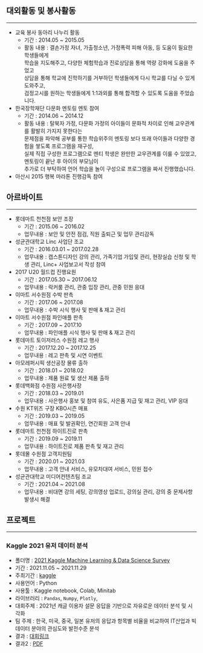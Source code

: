 ## 대외활동 및 봉사활동
<hr>

- 교육 봉사 동아리 나누리 활동
  + 기간 : 2014.05 ~ 2015.05
  + 활동 내용 : 결손가정 자녀, 가출청소년, 가정폭력 피해 아동, 등 도움이 필요한 학생들에게<br>학습을 지도해주고, 다양한 체험학습과 진로상담을 통해 역량 강화에 도움을 주었고<br>
  상담을 통해 학교에 진학하기를 거부하던 학생들에게 다시 학교를 다닐 수 있게 도와주고,<br> 검정고시를 원하는 학생들에게 1:1과외를 통해 합격할 수 있도록 도움을 주었습니다.
- 한국장학재단 다문화 멘토링 멘토 참여
  + 기간 : 2014.06 ~ 2014.12
  + 활동 내용 : 탈북자 가정, 다문화 가정의 아이들이 문화적 차이로 인해 교우관계를 활발히 가지지 못한다는<br>문제점을 파악해 공부를 통한 학습위주의 멘토링 보다 또래 아이들과 다양한 경험을 쌓도록 프로그램을 재구성,<br>
  실제 직접 구성한 프로그램으로 멘티 학생은 완만한 교우관계를 이룰 수 있었고, 멘토링이 끝난 후 아이의 부모님이 <br> 추가로 더 부탁하여 언어 학습을 놀이 구성으로 프로그램을 짜서 진행했습니다.
- 아산시 2015 행복 마라톤 진행감독 참여

## 아르바이트
<hr>

- 롯데마트 천천점 보안 조장
  + 기간 : 2015.06 ~ 2016.02
  + 업무내용 : 보안 및 안전 점검, 직원 출퇴근 및 업무 관리감독
- 성균관대학교 Linc 사업단 조교
  + 기간 : 2016.03.01 ~ 2017.02.28
  + 업무내용 : 캡스톤디자인 강의 관리, 가족기업 가입및 관리, 현장실습 신청 및 학생 관리, Linc+ 사업보고서 작성 참여
- 2017 U20 월드컵 진행요원
  + 기간 : 2017.05.30 ~ 2017.06.12
  + 업무내용 : 락커룸 관리, 관중 입장 관리, 관중 민원 응대
- 이마트 서수원점 수박 판촉
  + 기간 : 2017.06 ~ 2017.08
  + 업무내용 : 수박 시식 행사 및 판매 & 재고 관리
- 이마트 서수원점 파인애플 판촉
  + 기간 : 2017.09 ~ 2017.10
  + 업무내용 : 파인애플 시식 행사 및 판매 & 재고 관리
- 롯데마트 토이저러스 수원점 레고 행사
  + 기간 : 2017.12.20 ~ 2017.12.25
  + 업무내용 : 레고 판촉 및 시연 이벤트
- 아모레퍼시픽 생산공장 물류 출하
  + 기간 : 2018.01 ~ 2018.02
  + 업무내용 : 제품 원료 및 생산 제품 출하
- 롯데백화점 수원점 사은행사장
  + 기간 : 2018.03 ~ 2019.01
  + 업무내용 : 사은행사 홍보 및 참여 유도, 사은품 지급 및 재고 관리, VIP 응대
- 수원 KT위즈 구장 KBO시즌 매표
  + 기간 : 2019.03 ~ 2019.05
  + 업무내용 : 매표 및 발권확인, 연간회원 고객 안내
- 롯데마트 천천점 하이트진로 판촉
  + 기간 : 2019.09 ~ 2019.11
  + 업무내용 : 하이트진로 제품 판촉 및 재고 관리
- 롯데몰 수원점 고객지원팀
  + 기간 : 2020.01 ~ 2021.03
  + 업무내용 : 고객 안내 서비스, 유모차대여 서비스, 민원 접수
- 성균관대학교 미디어컨텐츠팀 조교
  + 기간 : 2021.04 ~ 2021.08
  + 업무내용 : 비대면 강의 세팅, 강의영상 업로드, 강의실 관리, 강의 중 문제사항 발생시 해결
## 프로젝트
<hr>

### Kaggle 2021 유저 데이터 분석
- 폴더명 : [2021 Kaggle Machine Learning & Data Science Survey](https://github.com/kimgoden/project/tree/main/2021%20Kaggle%20Machine%20Learning%20%26%20Data%20Science%20Survey)
- 기간 : 2021.11.05 ~ 2021.11.29
- 주최기간 : [kaggle](https://www.kaggle.com/)
- 사용언어 : Python
- 사용툴 : Kaggle notebook, Colab, Minitab
- 라이브러리 : `Pandas`, `Numpy`, `Plotly`,
- 대회주제 : 2021년 캐글 이용자 설문 응답을 기반으로 자유로운 데이터 분석 및 시각화
- 팀 주제 : 한국, 미국, 중국, 일본 유저의 응답과 항목별 비율을 비교하여 IT산업과 빅데이터 분야의 관심도와 발전수준 분석
- 결과 : [대회링크](https://www.kaggle.com/c/kaggle-survey-2021)
- 결과2 : [PDF](https://github.com/kimgoden/project/blob/main/2021%20Kaggle%20Machine%20Learning%20%26%20Data%20Science%20Survey/Kaggle_%ED%95%9C%EC%A4%91%EC%9D%BCVS%EB%AF%B8%EA%B5%AD_%EB%B9%84%EA%B5%90%EB%B6%84%EC%84%9D_2.pdf)